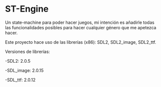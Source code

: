 # ST-Engine
Un state-machine para poder hacer juegos, mi intención es añadirle todas las funcionalidades posibles para hacer cualquier género que me apetezca hacer.


Este proyecto hace uso de las librerías (x86): SDL2, SDL2_image, SDL2_ttf.

Versiones de librerías:

-SDL2: 2.0.5

-SDL_image: 2.0.15

-SDL_ttf: 2.0.12
